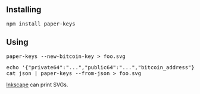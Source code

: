 
## Installing

<pre>
npm install paper-keys
</pre>

## Using

<pre>
paper-keys --new-bitcoin-key > foo.svg
</pre>

<pre>
echo '{"private64":"...","public64":"...","bitcoin_address"}' > json
cat json | paper-keys --from-json > foo.svg
</pre>

[Inkscape](http://inkscape.org/) can print SVGs.

